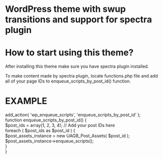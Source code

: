 # WordPress theme with swup transitions and support for spectra plugin


# How to start using this theme?

After installing this theme make sure you have spectra plugin installed.

To make content made by spectra plugin, locate functions.php file and add all of your page IDs to enqueue_scripts_by_post_id() function.

# EXAMPLE

add_action( 'wp_enqueue_scripts', 'enqueue_scripts_by_post_id' ); <br>
function enqueue_scripts_by_post_id() { <br>
    $post_ids = array(1, 2, 3, 4); // Add your post IDs here <br>
    foreach ( $post_ids as $post_id ) { <br>
        $post_assets_instance = new UAGB_Post_Assets( $post_id ); <br>
        $post_assets_instance->enqueue_scripts(); <br>
    } <br>
} <br>
